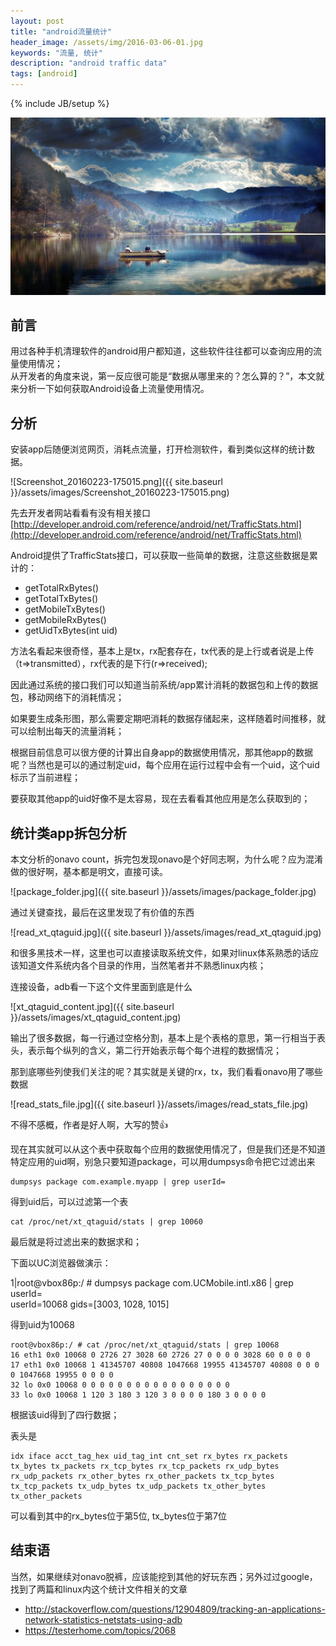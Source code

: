 ```yaml
---
layout: post
title: "android流量统计"
header_image: /assets/img/2016-03-06-01.jpg
keywords: "流量, 统计"
description: "android traffic data"
tags: [android]
---
```

{% include JB/setup %}

![img](/assets/img/2016-03-06-01.jpg)

## 前言

用过各种手机清理软件的android用户都知道，这些软件往往都可以查询应用的流量使用情况；  
从开发者的角度来说，第一反应很可能是“数据从哪里来的？怎么算的？”，本文就来分析一下如何获取Android设备上流量使用情况。

## 分析
安装app后随便浏览网页，消耗点流量，打开检测软件，看到类似这样的统计数据。

![Screenshot_20160223-175015.png]({{ site.baseurl }}/assets/images/Screenshot_20160223-175015.png)

先去开发者网站看看有没有相关接口
[http://developer.android.com/reference/android/net/TrafficStats.html](http://developer.android.com/reference/android/net/TrafficStats.html)

Android提供了TrafficStats接口，可以获取一些简单的数据，注意这些数据是累计的：

* getTotalRxBytes()
* getTotalTxBytes()
* getMobileTxBytes()
* getMobileRxBytes()
* getUidTxBytes(int uid)

方法名看起来很奇怪，基本上是tx，rx配套存在，tx代表的是上行或者说是上传（t=>transmitted），rx代表的是下行(r=>received);

因此通过系统的接口我们可以知道当前系统/app累计消耗的数据包和上传的数据包，移动网络下的消耗情况；

如果要生成条形图，那么需要定期吧消耗的数据存储起来，这样随着时间推移，就可以绘制出每天的流量消耗；

根据目前信息可以很方便的计算出自身app的数据使用情况，那其他app的数据呢？当然也是可以的通过制定uid，每个应用在运行过程中会有一个uid，这个uid标示了当前进程；

要获取其他app的uid好像不是太容易，现在去看看其他应用是怎么获取到的；

## 统计类app拆包分析
本文分析的onavo count，拆完包发现onavo是个好同志啊，为什么呢？应为混淆做的很好啊，基本都是明文，直接可读。

![package_folder.jpg]({{ site.baseurl }}/assets/images/package_folder.jpg)

通过关键查找，最后在这里发现了有价值的东西

![read_xt_qtaguid.jpg]({{ site.baseurl }}/assets/images/read_xt_qtaguid.jpg)

和很多黑技术一样，这里也可以直接读取系统文件，如果对linux体系熟悉的话应该知道文件系统内各个目录的作用，当然笔者并不熟悉linux内核；

连接设备，adb看一下这个文件里面到底是什么

![xt_qtaguid_content.jpg]({{ site.baseurl }}/assets/images/xt_qtaguid_content.jpg)

输出了很多数据，每一行通过空格分割，基本上是个表格的意思，第一行相当于表头，表示每个纵列的含义，第二行开始表示每个每个进程的数据情况；

那到底哪些列使我们关注的呢？其实就是关键的rx，tx，我们看看onavo用了哪些数据

![read_stats_file.jpg]({{ site.baseurl }}/assets/images/read_stats_file.jpg)

不得不感概，作者是好人啊，大写的赞👍

现在其实就可以从这个表中获取每个应用的数据使用情况了，但是我们还是不知道特定应用的uid啊，别急只要知道package，可以用dumpsys命令把它过滤出来

	dumpsys package com.example.myapp | grep userId=

得到uid后，可以过滤第一个表

	cat /proc/net/xt_qtaguid/stats | grep 10060

最后就是将过滤出来的数据求和；

下面以UC浏览器做演示：

1|root@vbox86p:/ # dumpsys package com.UCMobile.intl.x86 | grep userId=        
    userId=10068 gids=[3003, 1028, 1015]

得到uid为10068

```
root@vbox86p:/ # cat /proc/net/xt_qtaguid/stats | grep 10068                   
16 eth1 0x0 10068 0 2726 27 3028 60 2726 27 0 0 0 0 3028 60 0 0 0 0
17 eth1 0x0 10068 1 41345707 40808 1047668 19955 41345707 40808 0 0 0 0 1047668 19955 0 0 0 0
32 lo 0x0 10068 0 0 0 0 0 0 0 0 0 0 0 0 0 0 0 0 0
33 lo 0x0 10068 1 120 3 180 3 120 3 0 0 0 0 180 3 0 0 0 0
```

根据该uid得到了四行数据；

表头是

```
idx iface acct_tag_hex uid_tag_int cnt_set rx_bytes rx_packets tx_bytes tx_packets rx_tcp_bytes rx_tcp_packets rx_udp_bytes rx_udp_packets rx_other_bytes rx_other_packets tx_tcp_bytes tx_tcp_packets tx_udp_bytes tx_udp_packets tx_other_bytes tx_other_packets
```

可以看到其中的rx_bytes位于第5位, tx_bytes位于第7位

## 结束语

当然，如果继续对onavo脱裤，应该能挖到其他的好玩东西；另外过过google，找到了两篇和linux内这个统计文件相关的文章

* http://stackoverflow.com/questions/12904809/tracking-an-applications-network-statistics-netstats-using-adb
* https://testerhome.com/topics/2068

